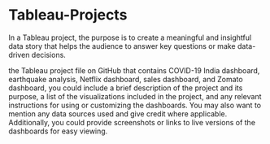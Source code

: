 # Tableau-Projects
In a Tableau project, the purpose is to create a meaningful and insightful data story that helps the audience to answer key questions or make data-driven decisions.

the Tableau project file on GitHub that contains COVID-19 India dashboard, earthquake analysis, Netflix dashboard, sales dashboard, and Zomato dashboard, you could include a brief description of the project and its purpose, a list of the visualizations included in the project, and any relevant instructions for using or customizing the dashboards. You may also want to mention any data sources used and give credit where applicable. Additionally, you could provide screenshots or links to live versions of the dashboards for easy viewing.
